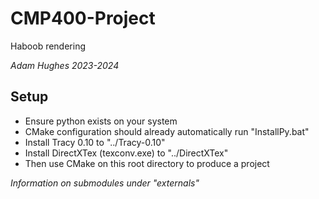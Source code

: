 # CMP400-Project
Haboob rendering
 
*Adam Hughes 2023-2024*
## Setup
- Ensure python exists on your system
- CMake configuration should already automatically run "InstallPy.bat"
- Install Tracy 0.10 to "../Tracy-0.10"
- Install DirectXTex (texconv.exe) to "../DirectXTex"
- Then use CMake on this root directory to produce a project

*Information on submodules under "externals"*